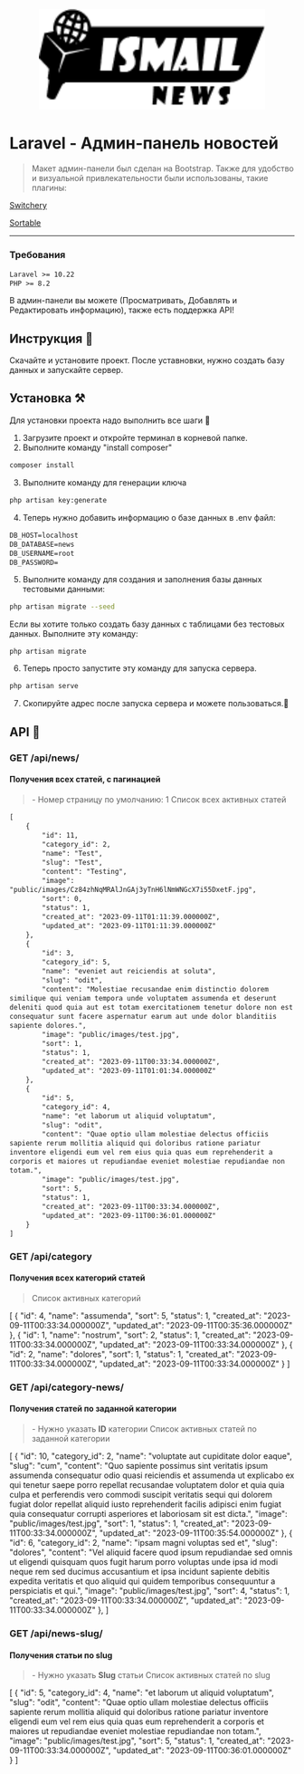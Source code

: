 <p align="center"><img width="400" src="https://raw.githubusercontent.com/ismailhanBaylyev/news-admin/main/public/assets/images/logos/logo.png"></p>

# Laravel - Админ-панель новостей

<p align="center"<img src="https://raw.githubusercontent.com/ismailhanBaylyev/news-admin/main/public/assets/images/screen/news_admin.png" height="auto" width="100%"></p>

> Макет админ-панели был сделан на Bootstrap. Также для удобство и визуальной привлекательности были использованы, такие плагины:

<p><a href="https://abpetkov.github.io/switchery/">Switchery</a></p>  
<p><a href="https://sortablejs.github.io/Sortable/">Sortable</a></p>  

<hr>

### Требования
    Laravel >= 10.22
    PHP >= 8.2

В админ-панели вы можете (Просматривать, Добавлять и Редактировать информацию), также есть поддержка API!

## Инструкция 🚀

Скачайте и установите проект. После уставновки, нужно создать базу данных и запускайте сервер.

## Установка ⚒️

Для установки проекта надо выполнить все шаги 🤘

1. Загрузите проект и откройте терминал в корневой папке.
2. Выполните команду "install composer"

```bash
composer install
```

3. Выполните команду для генерации ключа

```bash
php artisan key:generate
```

4. Теперь нужно добавить информацию о базе данных в .env файл:

```
DB_HOST=localhost
DB_DATABASE=news
DB_USERNAME=root
DB_PASSWORD=
```

5. Выполните команду для создания и заполнения базы данных тестовыми данными:

```bash
php artisan migrate --seed
```

Если вы хотите только создать базу данных с таблицами без тестовых данных. Выполните эту команду:

```bash
php artisan migrate
```

6. Теперь просто запустите эту команду для запуска сервера.

```bash
php artisan serve
```

7. Скопируйте адрес после запуска сервера и можете пользоваться.🥳

## API 📜

### GET /api/news/<page>

#### Получения всех статей, с пагинацией

> <page> - Номер страницу по умолчанию: 1
> Список всех активных статей

    [
        {
            "id": 11,
            "category_id": 2,
            "name": "Test",
            "slug": "Test",
            "content": "Testing",
            "image": "public/images/Cz84zhNqMRAlJnGAj3yTnH6lNmWNGcX7i55DxetF.jpg",
            "sort": 0,
            "status": 1,
            "created_at": "2023-09-11T01:11:39.000000Z",
            "updated_at": "2023-09-11T01:11:39.000000Z"
        },
        {
            "id": 3,
            "category_id": 5,
            "name": "eveniet aut reiciendis at soluta",
            "slug": "odit",
            "content": "Molestiae recusandae enim distinctio dolorem similique qui veniam tempora unde voluptatem assumenda et deserunt deleniti quod quia aut est totam exercitationem tenetur dolore non est consequatur sunt facere aspernatur earum aut unde dolor blanditiis sapiente dolores.",
            "image": "public/images/test.jpg",
            "sort": 1,
            "status": 1,
            "created_at": "2023-09-11T00:33:34.000000Z",
            "updated_at": "2023-09-11T01:01:34.000000Z"
        },
        {
            "id": 5,
            "category_id": 4,
            "name": "et laborum ut aliquid voluptatum",
            "slug": "odit",
            "content": "Quae optio ullam molestiae delectus officiis sapiente rerum mollitia aliquid qui doloribus ratione pariatur inventore eligendi eum vel rem eius quia quas eum reprehenderit a corporis et maiores ut repudiandae eveniet molestiae repudiandae non totam.",
            "image": "public/images/test.jpg",
            "sort": 5,
            "status": 1,
            "created_at": "2023-09-11T00:33:34.000000Z",
            "updated_at": "2023-09-11T00:36:01.000000Z"
        }
    ]

### GET /api/category

#### Получения всех категорий статей

> Список активных категорий

[
  {
    "id": 4,
    "name": "assumenda",
    "sort": 5,
    "status": 1,
    "created_at": "2023-09-11T00:33:34.000000Z",
    "updated_at": "2023-09-11T00:35:36.000000Z"
  },
  {
    "id": 1,
    "name": "nostrum",
    "sort": 2,
    "status": 1,
    "created_at": "2023-09-11T00:33:34.000000Z",
    "updated_at": "2023-09-11T00:33:34.000000Z"
  },
  {
    "id": 2,
    "name": "dolores",
    "sort": 1,
    "status": 1,
    "created_at": "2023-09-11T00:33:34.000000Z",
    "updated_at": "2023-09-11T00:33:34.000000Z"
  }
]

### GET /api/category-news/<category-id>

#### Получения статей по заданной категории

> <category-id> - Нужно указать <b>ID</b> категории
> Список активных статей по заданной категории

[
  {
    "id": 10,
    "category_id": 2,
    "name": "voluptate aut cupiditate dolor eaque",
    "slug": "cum",
    "content": "Quo sapiente possimus sint veritatis ipsum assumenda consequatur odio quasi reiciendis et assumenda ut explicabo ex qui tenetur saepe porro repellat recusandae voluptatem dolor et quia quia culpa et perferendis vero commodi suscipit veritatis sequi qui dolorem fugiat dolor repellat aliquid iusto reprehenderit facilis adipisci enim fugiat quia consequatur corrupti asperiores et laboriosam sit est dicta.",
    "image": "public/images/test.jpg",
    "sort": 1,
    "status": 1,
    "created_at": "2023-09-11T00:33:34.000000Z",
    "updated_at": "2023-09-11T00:35:54.000000Z"
  },
  {
    "id": 6,
    "category_id": 2,
    "name": "ipsam magni voluptas sed et",
    "slug": "dolores",
    "content": "Vel aliquid facere quod ipsum repudiandae sed omnis ut eligendi quisquam quos fugit harum porro voluptas unde ipsa id modi neque rem sed ducimus accusantium et ipsa incidunt sapiente debitis expedita veritatis et quo aliquid qui quidem temporibus consequuntur a perspiciatis et qui.",
    "image": "public/images/test.jpg",
    "sort": 4,
    "status": 1,
    "created_at": "2023-09-11T00:33:34.000000Z",
    "updated_at": "2023-09-11T00:33:34.000000Z"
  },
]

### GET /api/news-slug/<slug>

#### Получения статьи по slug

> <slug> - Нужно указать <b>Slug</b> статьи
> Список активных статей по slug

[
  {
    "id": 5,
    "category_id": 4,
    "name": "et laborum ut aliquid voluptatum",
    "slug": "odit",
    "content": "Quae optio ullam molestiae delectus officiis sapiente rerum mollitia aliquid qui doloribus ratione pariatur inventore eligendi eum vel rem eius quia quas eum reprehenderit a corporis et maiores ut repudiandae eveniet molestiae repudiandae non totam.",
    "image": "public/images/test.jpg",
    "sort": 5,
    "status": 1,
    "created_at": "2023-09-11T00:33:34.000000Z",
    "updated_at": "2023-09-11T00:36:01.000000Z"
  }
]
